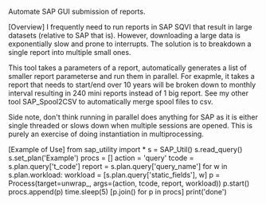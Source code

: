 Automate SAP GUI submission of reports.

[Overview]
I frequently need to run reports in SAP SQVI that result in large datasets (relative to SAP that is). However, downloading a large data is exponentially slow and prone to interrupts. The solution is to breakdown a single report into multiple small ones.

This tool takes a parameters of a report, automatically generates a list of smaller report parameterse and run them in parallel. For exapmle, it takes a report that needs to start/end over 10 years will be broken down to monthly interval resulting in 240 mini reports instead of 1 big report. See my other tool SAP_Spool2CSV to automatically merge spool files to csv.

Side note, don't think running in parallel does anything for SAP as it is either single threaded or slows down when multiple sessions are opened. This is purely an exercise of doing instantiation in multiprocessing.

[Example of Use]
from sap_utility import *
s = SAP_Util()
s.read_query()
s.set_plan('Example')
procs = []
action = 'query'
tcode = s.plan.query['t_code']
report = s.plan.query['query_name']
for w in s.plan.workload:
    workload = [s.plan.query['static_fields'], w]
    p = Process(target=unwrap_, args=(action, tcode, report, workload))
    p.start()
    procs.append(p)
    time.sleep(5)
[p.join() for p in procs]
print('done')
